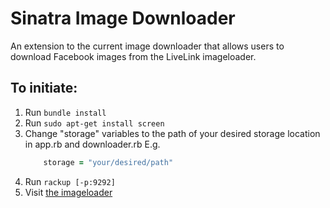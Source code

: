# Sinatra Image Downloader

An extension to the current image downloader that allows users to download Facebook images from the LiveLink imageloader.

## To initiate:

1. Run `bundle install`
2. Run `sudo apt-get install screen`
3. Change "storage" variables to the path of your desired storage location in app.rb and downloader.rb
	E.g.
	```ruby
		storage = "your/desired/path"
	```
4. Run `rackup [-p:9292]`
5. Visit [the imageloader](http://imageloader.livelinkmedia.net/?redirect=http%3A%2F%2Flocalhost:9292)